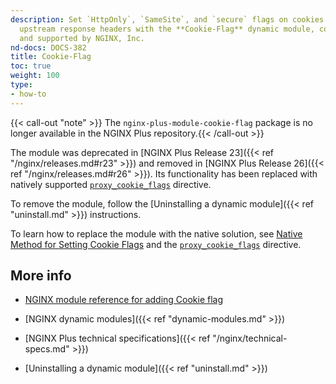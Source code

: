```yaml
---
description: Set `HttpOnly`, `SameSite`, and `secure` flags on cookies in `Set-Cookie`
  upstream response headers with the **Cookie-Flag** dynamic module, community-authored
  and supported by NGINX, Inc.
nd-docs: DOCS-382
title: Cookie-Flag
toc: true
weight: 100
type:
- how-to
---
```


{{< call-out "note" >}} The `nginx-plus-module-cookie-flag` package is no longer available in the NGINX Plus repository.{{< /call-out >}}

The module was deprecated in [NGINX Plus Release 23]({{< ref "/nginx/releases.md#r23" >}}) and removed in [NGINX Plus Release 26]({{< ref "/nginx/releases.md#r26" >}}). Its functionality has been replaced with natively supported [`proxy_cookie_flags`](https://nginx.org/en/docs/http/ngx_http_proxy_module.html#proxy_cookie_flags) directive.

To remove the module, follow the [Uninstalling a dynamic module]({{< ref "uninstall.md" >}}) instructions.

To learn how to replace the module with the native solution, see [Native Method for Setting Cookie Flags](https://www.nginx.com/blog/nginx-plus-r23-released#cookie-flags) and the [`proxy_cookie_flags`](https://nginx.org/en/docs/http/ngx_http_proxy_module.html#proxy_cookie_flags) directive.


## More info

- [NGINX module reference for adding Cookie flag](https://github.com/AirisX/nginx_cookie_flag_module)

- [NGINX dynamic modules]({{< ref "dynamic-modules.md" >}})

- [NGINX Plus technical specifications]({{< ref "/nginx/technical-specs.md" >}})

- [Uninstalling a dynamic module]({{< ref "uninstall.md" >}})
